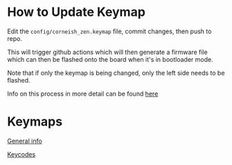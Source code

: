 # How to Update Keymap

Edit the `config/corneish_zen.keymap` file, commit changes, then push to repo.

This will trigger github actions which will then generate a firmware file which can then be flashed onto the board when it's in bootloader mode.

Note that if only the keymap is being changed, only the left side needs to be flashed.

Info on this process in more detail can be found [here](https://zmk.dev/docs/user-setup)

# Keymaps

[General info](https://zmk.dev/docs/keymaps)

[Keycodes](https://zmk.dev/docs/keymaps/list-of-keycodes)
